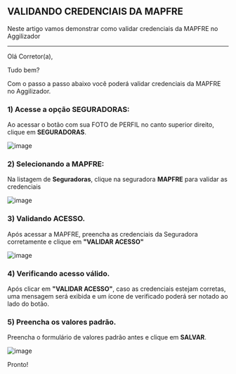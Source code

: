 ## VALIDANDO CREDENCIAIS DA MAPFRE
Neste artigo vamos demonstrar como validar credenciais da MAPFRE no Aggilizador

---

Olá Corretor(a),

Tudo bem?

Com o passo a passo abaixo você poderá validar credenciais da MAPFRE no Aggilizador.

### 1) Acesse a opção SEGURADORAS:

Ao acessar o botão com sua FOTO de PERFIL no canto superior direito, clique em **SEGURADORAS**.

![image](https://conversu-partner-assets.s3.sa-east-1.amazonaws.com/agger/wiki/seguradoras/validando-credenciais/c220eb72-5169-48ab-b4df-330f11a099aa.png)

### 2) Selecionando a MAPFRE:

Na listagem de **Seguradoras**, clique na seguradora **MAPFRE** para validar as credenciais

![image](https://github.com/user-attachments/assets/02277b50-8602-413b-a657-e0234bcf0362)

### 3) Validando ACESSO.

Após acessar a MAPFRE, preencha as credenciais da Seguradora corretamente e clique em **"VALIDAR ACESSO"**

![image](https://github.com/user-attachments/assets/49d2cc61-1ee2-45ab-a95b-661063d7d31f)

### 4) Verificando acesso válido.

Após clicar em **"VALIDAR ACESSO"**, caso as credenciais estejam corretas, uma mensagem será exibida e um ícone de verificado poderá ser notado ao lado do botão.

### 5) Preencha os valores padrão.

Preencha o formulário de valores padrão antes e clique em **SALVAR**.

![image](https://github.com/user-attachments/assets/72dbe377-0ba1-46ab-9412-1cfe73febd07)

Pronto!
